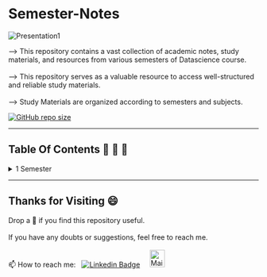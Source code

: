 # Semester-Notes

![Presentation1](https://github.com/madhurimarawat/Semester-Notes/assets/105432776/784d77f1-41bf-46a3-b2f8-c185ec52aad7)

--> This repository contains a vast collection of academic notes, study materials, and resources from various semesters of  Datascience course.<br><br>
--> This repository serves as a valuable resource to access well-structured and reliable study materials.<br><br>
--> Study Materials are organized according to semesters and subjects.

[![GitHub repo size](https://img.shields.io/github/repo-size/madhurimarawat/Semester-Notes)](https://github.com/madhurimarawat/Semester-Notes)

---
## Table Of Contents 📔 🔖 📑
<details>
<summary>1 Semester</summary> <br>

1. Engineering-Mathematics-I
2. Environmental-Science
3. Foundations-of-Electronics-Engineering
4. Fundamentals-of-Computational-Biology
5. Language-and-Writing-Skills
6. Learning-Programming-Concepts-With-C
- To See Lab Programs Visit: [Learning-Programming-Concepts-With-C](https://github.com/madhurimarawat/Learning-Programming-Concepts-With-C)
7. Professional-Ethics-and-Life-Skills

</details>

---

## Thanks for Visiting 😄

Drop a 🌟 if you find this repository useful.<br><br>
If you have any doubts or suggestions, feel free to reach me.<br><br>
📫 How to reach me:  &nbsp; [![Linkedin Badge](https://img.shields.io/badge/-madhurima-blue?style=flat&logo=Linkedin&logoColor=white)](https://www.linkedin.com/in/madhurima-rawat/) &nbsp; &nbsp;
<a href ="mailto:rawatmadhurima@gmail.com"><img src="https://github.com/madhurimarawat/Machine-Learning-Using-Python/assets/105432776/b6a0873a-e961-42c0-8fbf-ab65828c961a" height=35 width=30 title="Mail Illustration" alt="Mail Illustration📫" > </a>
